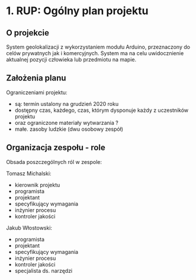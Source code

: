 # 1. RUP: Ogólny plan projektu

## O projekcie

System geolokalizacji z wykorzystaniem modułu Arduino, przeznaczony do celów prywatnych jak i komercyjnych. System ma na celu uwidocznienie aktualnej pozycji człowieka lub przedmiotu na mapie.

## Założenia planu

Ograniczeniami projektu: 
- są: termin ustalony na grudzień 2020 roku
- dostępny czas, każdego, czas, którym dysponuje każdy z uczestników projektu
- oraz ograniczone materiały wytwarzania ?
- małe. zasoby ludzkie (dwu osobowy zespół)

## Organizacja zespołu - role

Obsada poszczególnych ról w zespole:

Tomasz Michalski:
- kierownik projektu
- programista
- projektant
- specyfikujący wymagania
- inżynier procesu
- kontroler jakości

Jakub Włostowski:
- programista
- projektant
- specyfikujący wymagania
- inżynier procesu
- kontroler jakości
- specjalista ds. narzędzi
<!--stackedit_data:
eyJoaXN0b3J5IjpbLTg3MjI2Mjc1Nyw2NzIwNDc5MV19
-->